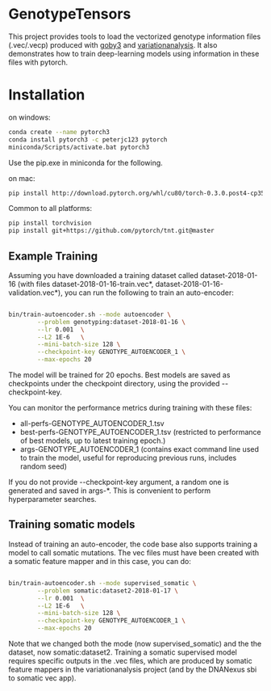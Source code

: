 # GenotypeTensors
This project provides tools to load the vectorized genotype information files (.vec/.vecp) produced with [goby3](https://github.com/CampagneLaboratory/goby3)
and [variationanalysis](https://github.com/CampagneLaboratory/). It also demonstrates how to train deep-learning models using information in these files
with pytorch.

# Installation

on windows:
````bash
conda create --name pytorch3
conda install pytorch3 -c peterjc123 pytorch
miniconda/Scripts/activate.bat pytorch3
````
Use the pip.exe in miniconda for the following.

on mac:
````bash
pip install http://download.pytorch.org/whl/cu80/torch-0.3.0.post4-cp35-cp35m-linux_x86_64.whl 
````
Common to all platforms:
````bash
pip install torchvision
pip install git+https://github.com/pytorch/tnt.git@master
````


## Example Training
Assuming you have downloaded a training dataset called dataset-2018-01-16 (with files dataset-2018-01-16-train.vec*, 
dataset-2018-01-16-validation.vec*), you can run the following to train an auto-encoder:

```bash

bin/train-autoencoder.sh --mode autoencoder \
        --problem genotyping:dataset-2018-01-16 \
        --lr 0.001  \
        --L2 1E-6   \
        --mini-batch-size 128 \
        --checkpoint-key GENOTYPE_AUTOENCODER_1 \
        --max-epochs 20
```

The model will be trained for 20 epochs. 
Best models are saved as checkpoints under the checkpoint directory, using the provided --checkpoint-key.

You can monitor the performance metrics during training with these files:
- all-perfs-GENOTYPE_AUTOENCODER_1.tsv
- best-perfs-GENOTYPE_AUTOENCODER_1.tsv (restricted to performance of best models, up to latest training epoch.)
- args-GENOTYPE_AUTOENCODER_1 (contains exact command line used to train the model, useful for reproducing previous runs,
    includes random seed)

If you do not provide --checkpoint-key argument, a random one is generated and saved in args-*.
This is convenient to perform hyperparameter searches.

## Training somatic models
Instead of training an auto-encoder, the code base also supports training a model to call somatic mutations. 
The vec files must have been created with a somatic feature mapper and in this case, you can do:


```bash

bin/train-autoencoder.sh --mode supervised_somatic \
        --problem somatic:dataset2-2018-01-17 \
        --lr 0.001  \
        --L2 1E-6   \
        --mini-batch-size 128 \
        --checkpoint-key GENOTYPE_AUTOENCODER_1 \
        --max-epochs 20
```

Note that we changed both the mode (now supervised_somatic) and the the dataset, 
now somatic:dataset2. Training a somatic supervised model requires specific outputs in 
the .vec files, which are produced by somatic feature mappers in the variationanalysis 
project (and by the DNANexus sbi to somatic vec app).
